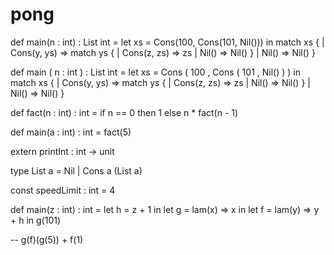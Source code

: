 # pong

def 
  main(n : int) : List int = 
    let 
      xs = 
        Cons(100, Cons(101, Nil())) 
      in 
        match xs { 
          | Cons(y, ys) => 
              match ys { 
                | Cons(z, zs) => zs 
                | Nil() => Nil() 
              } 
          | Nil() => Nil() 
        }


def 
  main
    ( n : int 
    ) : List int = 
      let 
        xs = 
          Cons
            ( 100
            , Cons
              ( 101
              , Nil()
              )
            ) 
        in 
          match xs { 
            | Cons(y, ys) => 
                match ys { 
                  | Cons(z, zs) => zs 
                  | Nil() => Nil() 
                } 
            | Nil() => Nil() 
          }

def 
  fact(n : int) : int = 
    if 
      n == 0 
        then 
          1 
        else 
          n * fact(n - 1) 

def main(a : int) : int = 
  fact(5)


extern
  printInt : int -> unit

type List a
  = Nil
  | Cons a (List a)

const 
  speedLimit : int = 4

def 
  main(z : int) : int =
   let
     h =
       z + 1
     in
       let 
         g =
           lam(x) => 
             x
         in
           let
             f =
               lam(y) =>
                 y + h
             in
               g(101)

--             g(f)(g(5)) + f(1)
         
